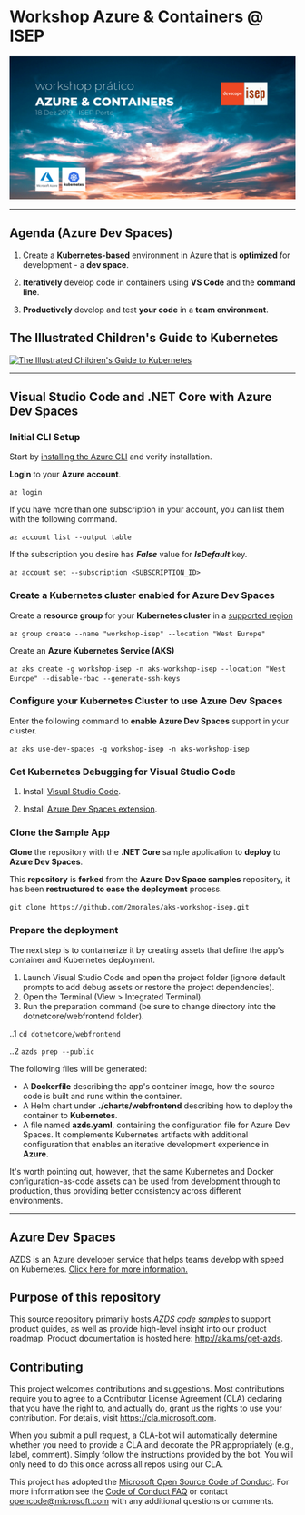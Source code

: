 # __Workshop Azure & Containers @ ISEP__

![workshop-thumbnail](assets/workshop-thumbnail.png)

--- 

## __Agenda (Azure Dev Spaces)__

1. Create a __Kubernetes-based__ environment in Azure that is __optimized__ for development - a __dev space__.
    
2. __Iteratively__ develop code in containers using __VS Code__ and the __command line__.
    
3. __Productively__ develop and test __your code__ in a __team environment__.

## __The Illustrated Children's Guide to Kubernetes__
[![The Illustrated Children's Guide to Kubernetes](https://www.cncf.io/wp-content/uploads/2018/12/page1.png)](https://youtu.be/4ht22ReBjno)

---

## __Visual Studio Code and .NET Core with Azure Dev Spaces__

### __Initial CLI Setup__
Start by [installing the Azure CLI](https://docs.microsoft.com/en-us/cli/azure/install-azure-cli?view=azure-cli-latest) and verify installation.

__Login__ to your __Azure account__.

`az login`

If you have more than one subscription in your account, you can list them with the following command.

`az account list --output table`

If the subscription you desire has **_False_** value for **_IsDefault_** key.

`az account set --subscription <SUBSCRIPTION_ID>`

### __Create a Kubernetes cluster enabled for Azure Dev Spaces__

Create a __resource group__ for your __Kubernetes cluster__ in a [supported region](https://docs.microsoft.com/en-us/azure/dev-spaces/about#supported-regions-and-configurations)

`az group create --name "workshop-isep" --location "West Europe"`

Create an __Azure Kubernetes Service (AKS)__ 

`az aks create -g workshop-isep -n aks-workshop-isep --location "West Europe" --disable-rbac --generate-ssh-keys`

### __Configure your Kubernetes Cluster to use Azure Dev Spaces__

Enter the following command to __enable Azure Dev Spaces__ support in your cluster.

`az aks use-dev-spaces -g workshop-isep -n aks-workshop-isep`

### __Get Kubernetes Debugging for Visual Studio Code__

1. Install [Visual Studio Code](https://code.visualstudio.com/).

2. Install [Azure Dev Spaces extension](https://marketplace.visualstudio.com/items?itemName=azuredevspaces.azds).

### __Clone the Sample App__

__Clone__ the repository with the __.NET Core__ sample application to __deploy__ to __Azure Dev Spaces__.

This __repository__ is __forked__ from the __Azure Dev Space samples__ repository, it has been __restructured to ease the deployment__ process.

`git clone https://github.com/2morales/aks-workshop-isep.git`

### __Prepare the deployment__

The next step is to containerize it by creating assets that define the app's container and Kubernetes deployment.

1. Launch Visual Studio Code and open the project folder (ignore default prompts to add debug assets or restore the project dependencies).
2. Open the Terminal (View > Integrated Terminal).
3. Run the preparation command (be sure to change directory into the dotnetcore/webfrontend folder).

..1 `cd dotnetcore/webfrontend`

..2 `azds prep --public`

The following files will be generated:

* A __Dockerfile__ describing the app's container image, how the source code is built and runs within the container.
* A Helm chart under __./charts/webfrontend__ describing how to deploy the container to __Kubernetes__.
* A file named __azds.yaml__, containing the configuration file for Azure Dev Spaces. It complements Kubernetes artifacts with additional configuration that enables an iterative development experience in __Azure__.

It's worth pointing out, however, that the same Kubernetes and Docker configuration-as-code assets can be used from development through to production, thus providing better consistency across different environments.


---

## Azure Dev Spaces
AZDS is an Azure developer service that helps teams develop with speed on Kubernetes. [Click here for more information.](https://aka.ms/signup-azds)

## Purpose of this repository
This source repository primarily hosts *AZDS code samples* to support product guides, as well as provide high-level insight into our product roadmap. Product documentation is hosted here: http://aka.ms/get-azds.

## Contributing
This project welcomes contributions and suggestions.  Most contributions require you to agree to a
Contributor License Agreement (CLA) declaring that you have the right to, and actually do, grant us
the rights to use your contribution. For details, visit https://cla.microsoft.com.

When you submit a pull request, a CLA-bot will automatically determine whether you need to provide
a CLA and decorate the PR appropriately (e.g., label, comment). Simply follow the instructions
provided by the bot. You will only need to do this once across all repos using our CLA.

This project has adopted the [Microsoft Open Source Code of Conduct](https://opensource.microsoft.com/codeofconduct/).
For more information see the [Code of Conduct FAQ](https://opensource.microsoft.com/codeofconduct/faq/) or
contact [opencode@microsoft.com](mailto:opencode@microsoft.com) with any additional questions or comments.
